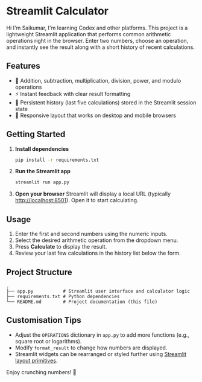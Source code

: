 # Streamlit Calculator

Hi I'm Saikumar, I'm learning Codex and other platforms. This project is a lightweight Streamlit application that performs common arithmetic operations right in the browser. Enter two numbers, choose an operation, and instantly see the result along with a short history of recent calculations.

## Features
- 🧮 Addition, subtraction, multiplication, division, power, and modulo operations
- ⚡ Instant feedback with clear result formatting
- 📝 Persistent history (last five calculations) stored in the Streamlit session state
- 📱 Responsive layout that works on desktop and mobile browsers

## Getting Started

1. **Install dependencies**
   ```bash
   pip install -r requirements.txt
   ```

2. **Run the Streamlit app**
   ```bash
   streamlit run app.py
   ```

3. **Open your browser**
   Streamlit will display a local URL (typically <http://localhost:8501>). Open it to start calculating.

## Usage
1. Enter the first and second numbers using the numeric inputs.
2. Select the desired arithmetic operation from the dropdown menu.
3. Press **Calculate** to display the result.
4. Review your last few calculations in the history list below the form.

## Project Structure
```
.
├── app.py           # Streamlit user interface and calculator logic
├── requirements.txt # Python dependencies
└── README.md        # Project documentation (this file)
```

## Customisation Tips
- Adjust the `OPERATIONS` dictionary in `app.py` to add more functions (e.g., square root or logarithms).
- Modify `format_result` to change how numbers are displayed.
- Streamlit widgets can be rearranged or styled further using [Streamlit layout primitives](https://docs.streamlit.io/library/get-started/main-concepts#layout).

Enjoy crunching numbers! 🔢
